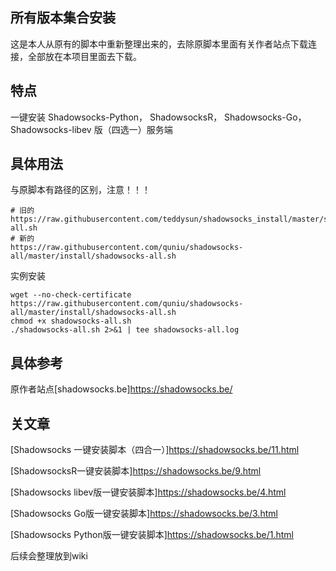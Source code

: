 ## 所有版本集合安装

这是本人从原有的脚本中重新整理出来的，去除原脚本里面有关作者站点下载连接，全部放在本项目里面去下载。

## 特点

一键安装 Shadowsocks-Python， ShadowsocksR， Shadowsocks-Go， Shadowsocks-libev 版（四选一）服务端

## 具体用法
与原脚本有路径的区别，注意！！！
```
# 旧的
https://raw.githubusercontent.com/teddysun/shadowsocks_install/master/shadowsocks-all.sh
# 新的
https://raw.githubusercontent.com/quniu/shadowsocks-all/master/install/shadowsocks-all.sh

```

实例安装
```
wget --no-check-certificate https://raw.githubusercontent.com/quniu/shadowsocks-all/master/install/shadowsocks-all.sh
chmod +x shadowsocks-all.sh
./shadowsocks-all.sh 2>&1 | tee shadowsocks-all.log
```


## 具体参考
原作者站点[shadowsocks.be]https://shadowsocks.be/



## 关文章

[Shadowsocks 一键安装脚本（四合一）]https://shadowsocks.be/11.html

[ShadowsocksR一键安装脚本]https://shadowsocks.be/9.html

[Shadowsocks libev版一键安装脚本]https://shadowsocks.be/4.html

[Shadowsocks Go版一键安装脚本]https://shadowsocks.be/3.html

[Shadowsocks Python版一键安装脚本]https://shadowsocks.be/1.html

后续会整理放到wiki

